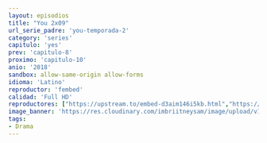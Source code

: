 ```yaml
---
layout: episodios
title: "You 2x09"
url_serie_padre: 'you-temporada-2'
category: 'series'
capitulo: 'yes'
prev: 'capitulo-8'
proximo: 'capitulo-10'
anio: '2018'
sandbox: allow-same-origin allow-forms
idioma: 'Latino'
reproductor: 'fembed'
calidad: 'Full HD'
reproductores: ["https://upstream.to/embed-d3aim146i5kb.html","https://upstream.to/embed-jthoky69zcve.html","https://www.ilovefembed.best/v/mx1qgh545d-16kl","https://animekao.xyz/v/nyqmlb2r13wrzp2"]
image_banner: 'https://res.cloudinary.com/imbriitneysam/image/upload/v1546465939/you-banner-min.jpg'
tags:
- Drama
---
```













